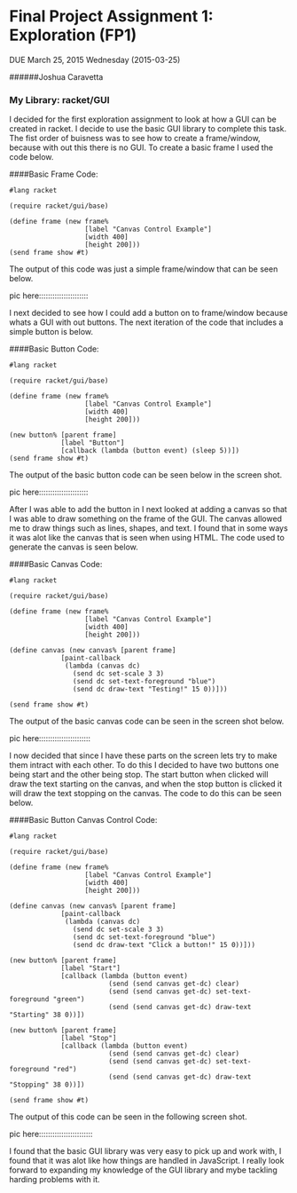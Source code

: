 # Final Project Assignment 1: Exploration (FP1) 
DUE March 25, 2015 Wednesday (2015-03-25)

######Joshua Caravetta

### My Library: racket/GUI

I decided for the first exploration assignment to look at how a GUI can be created in racket. I decide to use the basic GUI library to complete this task. The fist order of buisness was to see how to create a frame/window, because with out this there is no GUI. To create a basic frame I used the code below.

####Basic Frame Code:

```
#lang racket

(require racket/gui/base)

(define frame (new frame%
                   [label "Canvas Control Example"]
                   [width 400]
                   [height 200]))
(send frame show #t)
```

The output of this code was just a simple frame/window that can be seen below.

pic here::::::::::::::::::::::

I next decided to see how I could add a button on to frame/window because whats a GUI with out buttons. The next iteration of the code that includes a simple button is below.

####Basic Button Code:

```
#lang racket

(require racket/gui/base)

(define frame (new frame%
                   [label "Canvas Control Example"]
                   [width 400]
                   [height 200]))

(new button% [parent frame]
             [label "Button"]
             [callback (lambda (button event) (sleep 5))])
(send frame show #t)
```

The output of the basic button code can be seen below in the screen shot.

pic here::::::::::::::::::::::

After I was able to add the button in I next looked at adding a canvas so that I was able to draw something on the frame of the GUI. The canvas allowed me to draw things such as lines, shapes, and text. I found that in some ways it was alot like the canvas that is seen when using HTML. The code used to generate the canvas is seen below.

####Basic Canvas Code:

```
#lang racket

(require racket/gui/base)

(define frame (new frame%
                   [label "Canvas Control Example"]
                   [width 400]
                   [height 200]))

(define canvas (new canvas% [parent frame]
             [paint-callback
              (lambda (canvas dc)
                (send dc set-scale 3 3)
                (send dc set-text-foreground "blue")
                (send dc draw-text "Testing!" 15 0))]))

(send frame show #t)
```

The output of the basic canvas code can be seen in the screen shot below.

pic here:::::::::::::::::::::::

I now decided that since I have these parts on the screen lets try to make them intract with each other. To do this I decided to have two buttons one being start and the other being stop. The start button when clicked will draw the text starting on the canvas, and when the stop button is clicked it will draw the text stopping on the canvas. The code to do this can be seen below.

####Basic Button Canvas Control Code:

```
#lang racket

(require racket/gui/base)

(define frame (new frame%
                   [label "Canvas Control Example"]
                   [width 400]
                   [height 200]))

(define canvas (new canvas% [parent frame]
             [paint-callback
              (lambda (canvas dc)
                (send dc set-scale 3 3)
                (send dc set-text-foreground "blue")
                (send dc draw-text "Click a button!" 15 0))]))

(new button% [parent frame]
             [label "Start"]
             [callback (lambda (button event) 
                         (send (send canvas get-dc) clear)
                         (send (send canvas get-dc) set-text-foreground "green")
                         (send (send canvas get-dc) draw-text "Starting" 38 0))])

(new button% [parent frame]
             [label "Stop"]
             [callback (lambda (button event) 
                         (send (send canvas get-dc) clear)
                         (send (send canvas get-dc) set-text-foreground "red")
                         (send (send canvas get-dc) draw-text "Stopping" 38 0))])

(send frame show #t)
```

The output of this code can be seen in the following screen shot.

pic here::::::::::::::::::::::::

I found that the basic GUI library was very easy to pick up and work with, I found that it was alot like how things are handled in JavaScript. I really look forward to expanding my knowledge of the GUI library and mybe tackling harding problems with it.
